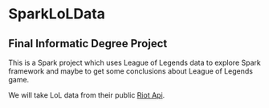# SparkLoLData
## Final Informatic Degree Project
This is a Spark project which uses League of Legends data to explore Spark framework and maybe to get some conclusions about League of Legends game.

We will take LoL data from their public [Riot Api](https://developer.riotgames.com/apis).
